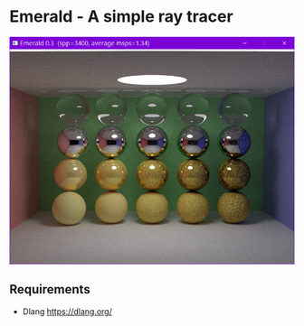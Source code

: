 # Emerald - A simple ray tracer

![Emerald](screenshots/scene1.png)

## Requirements
- Dlang https://dlang.org/
